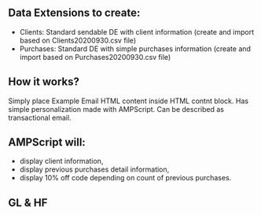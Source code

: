 ## Data Extensions to create:
- Clients: Standard sendable DE with client information (create and import based on Clients20200930.csv file)
- Purchases: Standard DE with simple purchases information (create and import based on Purchases20200930.csv file)

## How it works?
Simply place Example Email HTML content inside HTML contnt block. Has simple personalization made with AMPScript. Can be described as transactional email.

## AMPScript will:
- display client information,
- display previous purchases detail information,
- display 10% off code depending on count of previous purchases.

## GL & HF
